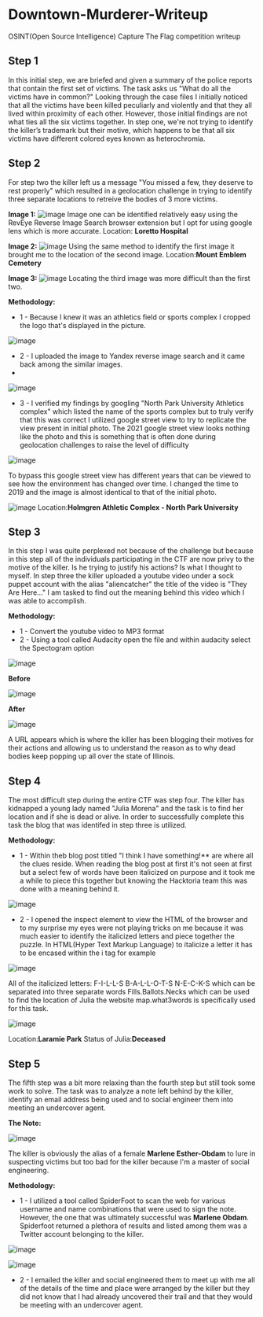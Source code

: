 # Downtown-Murderer-Writeup
OSINT(Open Source Intelligence) Capture The Flag competition writeup

## Step 1
In this initial step, we are briefed and given a summary of the police reports that contain the first set of victims. The task asks us "What do all the victims have in common?" Looking through the case files I initially noticed that all the victims have been killed peculiarly and violently and that they all lived within proximity of each other. However, those initial findings are not what ties all the six victims together. In step one, we're not trying to identify the killer’s trademark but their motive, which happens to be that all six victims have different colored eyes known as heterochromia. 

## Step 2
For step two the killer left us a message "You missed a few, they deserve to rest properly" which resulted in a geolocation challenge in trying to identify three separate locations to retreive the bodies of 3 more victims. 

**Image 1:**
![image](https://user-images.githubusercontent.com/103153079/167222257-648bf713-a5b0-4b26-a54a-7faf0a398d24.png)
Image one can be identified relatively easy using the RevEye Reverse Image Search browser extension but I opt for using google lens which is more accurate. Location: **Loretto Hospital**

**Image 2:**
![image](https://user-images.githubusercontent.com/103153079/167222534-387a0e3e-f16d-4a0f-9d7b-ac3983031040.png)
Using the same method to identify the first image it brought me to the location of the second image. Location:**Mount Emblem Cemetery**

**Image 3:**
![image](https://user-images.githubusercontent.com/103153079/167222743-64b4d9ec-7720-41ec-8720-9957e3355f26.png)
Locating the third image was more difficult than the first two. 

**Methodology:**
* 1 - Because I knew it was an athletics field or sports complex I cropped the logo that's displayed in the picture.

![image](https://user-images.githubusercontent.com/103153079/167223072-a468602f-3afb-40a8-9059-605c7c006b25.png)
* 2 - I uploaded the image to Yandex reverse image search and it came back among the similar images.
* 
![image](https://user-images.githubusercontent.com/103153079/167223262-57b920b6-c0d8-41bc-b683-0952980e0d9c.png)

* 3 - I verified my findings by googling "North Park University Athletics complex" which listed the name of the sports complex but to truly verify that this was correct I utilized google street view to try to replicate the view present in initial photo.
The 2021 google street view looks nothing like the photo and this is something that is often done during geolocation challenges to raise the level of difficulty

![image](https://user-images.githubusercontent.com/103153079/167223647-9d8fc9b4-df25-441a-815a-cf12e8ae8456.png)

To bypass this google street view has different years that can be viewed to see how the environment has changed over time. I changed the time to 2019 and the image is almost identical to that of the initial photo. 

![image](https://user-images.githubusercontent.com/103153079/167223842-1ffa8a11-1500-4ccb-8284-061835f2bf0a.png)
Location:**Holmgren Athletic Complex - North Park University**

## Step 3
In this step I was quite perplexed not because of the challenge but because in this step all of the individuals participating in the CTF are now privy to the motive of the killer. Is he trying to justify his actions? Is what I thought to myself. In step three the killer uploaded a youtube video under a sock puppet account with the alias "aliencatcher" the title of the video is "They Are Here..." I am tasked to find out the meaning behind this video which I was able to accomplish.

**Methodology:**
* 1 - Convert the youtube video to MP3 format
* 2 - Using a tool called Audacity open the file and within audacity  select the Spectogram option

![image](https://user-images.githubusercontent.com/103153079/167224574-89c7908c-dbab-4353-aa57-3d6246856eb1.png)

**Before**

![image](https://user-images.githubusercontent.com/103153079/167224598-083d25b6-5783-4bd0-932a-ae4cf26b44f6.png)

**After**

![image](https://user-images.githubusercontent.com/103153079/167224619-451735e7-4515-474f-90b5-d6e318933e60.png)

A URL appears which is where the killer has been blogging their motives for their actions and allowing us to understand the reason as to why dead bodies keep popping up all over the state of Illinois. 

## Step 4
The most difficult step during the entire CTF was step four. The killer has kidnapped a young lady named "Julia Morena" and the task is to find her location and if she is dead or alive. In order to successfully complete this task the blog that was identifed in step three is utilized. 

**Methodology:**

* 1 - Within theb blog post titled "I think I have something!** are where all the clues reside. When reading the blog post at first it's not seen at first but a select few of words have been italicized on purpose and it took me a while to piece this together but knowing the Hacktoria team this was done with a meaning behind it. 

![image](https://user-images.githubusercontent.com/103153079/167225398-bd8f3493-f766-42a9-ac94-4bb2112b824e.png)

* 2 - I opened the inspect element to view the HTML of the browser and to my surprise my eyes were not playing tricks on me because it was much easier to identify the italicized letters and piece together the puzzle. In HTML(Hyper Text Markup Language) to italicize a letter it has to be encased within the i tag for example

![image](https://user-images.githubusercontent.com/103153079/167225692-804ae39e-94d2-4a3c-a891-f1a31fc2f03a.png)
  
All of the italicized letters: F-I-L-L-S B-A-L-L-O-T-S N-E-C-K-S which can be separated into three separate words Fills.Ballots.Necks which can be used to find the location of Julia the website map.what3words is specifically used for this task.

![image](https://user-images.githubusercontent.com/103153079/167225998-5cf03582-a55e-479b-8fb9-f7a58f0146ac.png)

Location:**Laramie Park** Status of Julia:**Deceased**

## Step 5
The fifth step was a bit more relaxing than the fourth step but still took some work to solve. The task was to analyze a note left behind by the killer, identify an email address being used and to social engineer them into meeting an undercover agent. 

**The Note:**

![image](https://user-images.githubusercontent.com/103153079/167227068-c1801a26-3621-4bd8-b053-fac92085fe72.png)

The killer is obviously the alias of a female **Marlene Esther-Obdam** to lure in suspecting victims but too bad for the killer because I'm a master of social engineering. 

**Methodology:**
* 1 - I utilized a tool called SpiderFoot to scan the web for various username and name combinations that were used to sign the note. However, the one that was ultimately successful was **Marlene Obdam**. Spiderfoot returned a plethora of results and listed among them was a Twitter account belonging to the killer.  

![image](https://user-images.githubusercontent.com/103153079/167227445-04b79218-df23-4e8d-8d3b-a59a18734436.png)

![image](https://user-images.githubusercontent.com/103153079/167227497-7af9ffba-56d7-4b5c-821f-0c917c0cc413.png)

* 2 - I emailed the killer and social engineered them to meet up with me all of the details of the time and place were arranged by the killer but they did not know that I had already uncovered their trail and that they would be meeting with an undercover agent.  
